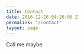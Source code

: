 ```yaml
---
title: Contact
date: 2016-12-26 04:26:00 Z
permalink: "/contact"
layout: page
---
```


Call me maybe